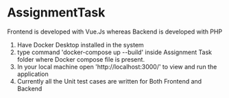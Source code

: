 # AssignmentTask

Frontend is developed with Vue.Js whereas Backend is developed with PHP
1. Have Docker Desktop installed in the system
2. type command 'docker-compose up --build' inside Assignment Task folder where Docker compose file is present.
3. In your local machine open 'http://localhost:3000/' to view and run the application
4. Currently all the Unit test cases are written for Both Frontend and Backend
